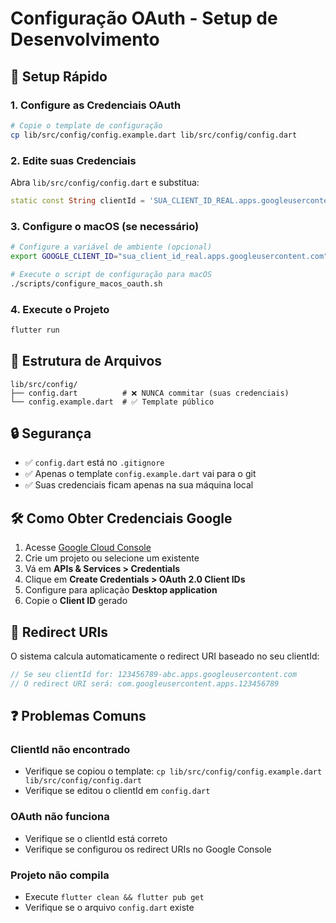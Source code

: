 # Configuração OAuth - Setup de Desenvolvimento

## 🚀 Setup Rápido

### 1. Configure as Credenciais OAuth

```bash
# Copie o template de configuração
cp lib/src/config/config.example.dart lib/src/config/config.dart
```

### 2. Edite suas Credenciais

Abra `lib/src/config/config.dart` e substitua:

```dart
static const String clientId = 'SUA_CLIENT_ID_REAL.apps.googleusercontent.com';
```

### 3. Configure o macOS (se necessário)

```bash
# Configure a variável de ambiente (opcional)
export GOOGLE_CLIENT_ID="sua_client_id_real.apps.googleusercontent.com"

# Execute o script de configuração para macOS
./scripts/configure_macos_oauth.sh
```

### 4. Execute o Projeto

```bash
flutter run
```

## 📁 Estrutura de Arquivos

```
lib/src/config/
├── config.dart          # ❌ NUNCA commitar (suas credenciais)
└── config.example.dart  # ✅ Template público
```

## 🔒 Segurança

- ✅ `config.dart` está no `.gitignore`
- ✅ Apenas o template `config.example.dart` vai para o git
- ✅ Suas credenciais ficam apenas na sua máquina local

## 🛠️ Como Obter Credenciais Google

1. Acesse [Google Cloud Console](https://console.cloud.google.com/)
2. Crie um projeto ou selecione um existente
3. Vá em **APIs & Services > Credentials**
4. Clique em **Create Credentials > OAuth 2.0 Client IDs**
5. Configure para aplicação **Desktop application**
6. Copie o **Client ID** gerado

## 🎯 Redirect URIs

O sistema calcula automaticamente o redirect URI baseado no seu clientId:

```dart
// Se seu clientId for: 123456789-abc.apps.googleusercontent.com
// O redirect URI será: com.googleusercontent.apps.123456789
```

## ❓ Problemas Comuns

### ClientId não encontrado
- Verifique se copiou o template: `cp lib/src/config/config.example.dart lib/src/config/config.dart`
- Verifique se editou o clientId em `config.dart`

### OAuth não funciona
- Verifique se o clientId está correto
- Verifique se configurou os redirect URIs no Google Console

### Projeto não compila
- Execute `flutter clean && flutter pub get`
- Verifique se o arquivo `config.dart` existe